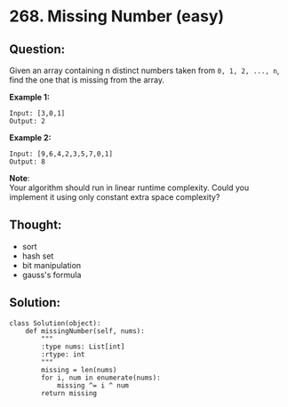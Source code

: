 # 268. Missing Number \(easy\)

## Question:

Given an array containing n distinct numbers taken from `0, 1, 2, ..., n`, find the one that is missing from the array.

**Example 1:**

```text
Input: [3,0,1]
Output: 2
```

**Example 2:**

```text
Input: [9,6,4,2,3,5,7,0,1]
Output: 8
```

**Note**:  
Your algorithm should run in linear runtime complexity. Could you implement it using only constant extra space complexity?

## Thought:

* sort
* hash set
* bit manipulation
* gauss's formula

## Solution:

```text
class Solution(object):
    def missingNumber(self, nums):
        """
        :type nums: List[int]
        :rtype: int
        """
        missing = len(nums)
        for i, num in enumerate(nums):
            missing ^= i ^ num
        return missing
```

